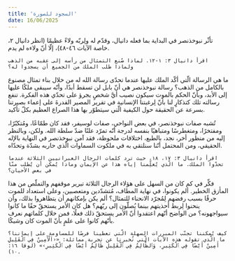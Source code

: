 ```yaml
---
title: 'السجود للصورة'
date: 16/06/2025
---
```


تأثّر نبوخذنصر في البداية بما فعله دانيال، وقدّم له ولِربّه ولاءً عظيمًا (انظر دانيال ٢، خاصة الآيات ٤٦-٤٨)، إلّا أنّ ولاءه لم يدم.

`اقرأ دانيال ٣: ١-١٢. لماذا صُنع التمثال من رأسه إلى عقبه من الذهب ولماذا طلب الملك من الجميع أن يسجدوا له؟`

ما هي الرسالة الّتي أكّد الملك عليها عندما تحدّى رسالة الله له من خلال بناء تمثال مصنوع بالكامل من الذهب؟ رسالة نبوخذنصر هي أنّ بابل لن تسقط أبدًا، وأنّه سيبقى ملكًا عليها إلى الأبد، وبأنّ الحكم بالموت سيكون نصيب أيَّ شخصٍ يجرؤ على تحدّي هذه الفكرة. تنفع رسالته تلك كتذكارٍ لنا بأنّ لِرغبتنا الإنسانية في تقرير المصير القدرةَ على إعماء بصيرتنا بسرعة عن الحقيقة حول الكيفية الّتي سيتطوّر بها هذا الصراع العظيم بكلّ تأكيد.

تُشبه صفات نبوخذنصر، في بعض النواحي، صفات لوسيفر، فقد كان طمّاعًا، ومُتكبّرًا، ومفتخرًا، ومتغطرسًا ومتباهيًا بنفسه لدرجة أنّه تمرّد علنًا ضدّ سلطة الله. ولكن، وبالنظر إليه من منظور أخر، نجد، بالطبع، اختلافات ملحوظة، فقد آمن نبوخذنصر في النهاية بالإله الحقيقي، ومن المحتمل أنّنا سنلتقي به في ملكوت السماوات الّذي حاربه بشدّة وتحدّاه.

`اقرأ دانيال ٣: ١٧، ١٨، حيث ترد كلمات الرجال العبرانيين الثلاثة عندما تحدّوا الملك. ما الّذي يُعلِّمنا إياه هذا عن الإيمان وماذا يُمكن أن يُطلب منّا في بعض الأحيان؟`

فكِّر في كم كان من السهل على هؤلاء الرجال الثلاثة تبرير موقفهم والتملّص من هذا المأزق الخطير. ألم يكونوا، في نهاية المطاف،  مُتشدّدين ومتعصبين، وعلى استعداد للموت حرقًا بسبب رفضهم لِمُجرّد الانحناء للتمثال؟ ألم يكن بإمكانهم أن يتظاهروا بذلك، وأن ينحنوا لِربط أحذيتهم بينما يُصلّون إلى ربّهم؟ هل كان الأمر يستحقّ حقًا ما كانوا سيواجهونه؟ من الواضح أنّهم اعتقدوا أنّ الأمر يستحقّ ذلك فعلًا، فمن خلال كلماتهم نعرف بأنّهم كانوا على علمٍ بأنّ الموت كان وشيكًا.

`كيف يُمكننا تجنّب المبررات السهلة الّتي تعطينا فرصًا للمساومة على إيماننا؟ ما الّذي تقوله هذه الآيات الّتي تُخبرنا عن تجربة مماثلة: «‹اَلْأَمِينُ فِي ٱلْقَلِيلِ أَمِينٌ أَيْضًا فِي ٱلْكَثِيرِ، وَٱلظَّالِمُ فِي ٱلْقَلِيلِ ظَالِمٌ أَيْضًا فِي ٱلْكَثِيرِ›» (لوقا ١٦: ١٠).`